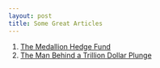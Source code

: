 ```yaml
---
layout: post
title: Some Great Articles
---
```

1. <a href="https://medium.com/swlh/the-man-who-solved-the-market-f5c35b2f04c5">The Medallion Hedge Fund</a>
2. <a href="https://www.bloomberg.com/news/features/2020-05-13/new-book-shares-more-details-on-trader-blamed-for-flash-crash?utm_campaign=likeshopme&utm_medium=instagram&utm_source=url_link&utm_content=www.instagram.com%252Fp%252FCAS348PnKNz%252F&fbclid=IwAR3wLSjLyr-gX9P0CD1Arl5aJWnRNJwxWOlIr2bBwjwmO4FfB5FKna11b74">The Man Behind a Trillion Dollar Plunge </a>

